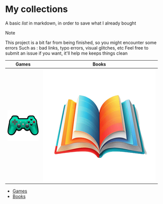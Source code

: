# My collections 


A basic *list* in markdown, in order to save what I already bought

> [!NOTE]
> This project is a bit far from being finished, so you might encounter some errors
> Such as : bad links, typo errors, visual glitches, etc
> Feel free to submit an issue if you want, it'll help me keeps things clean


| Games | Books |
| --- | --- |
| <a href="games/games.md"><img src="img/controller.png" width="100"></a>   | [![Books](img/books.png)](books/books.md) | 
- [Games](games/games.md)
- [Books](books/books.md)

